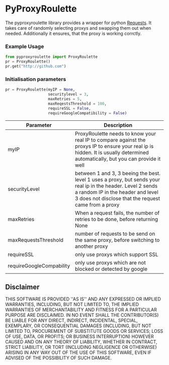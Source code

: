 # PyProxyRoulette
The pyproxyroulette library provides a wrapper for python [Requests](http://docs.python-requests.org/en/master/). It takes care of randomly selecting proxys and swapping them out when needed. Additionally it ensures, that the proxy is working corrctly.

### Example Usage
```python
from pyproxyroulette import ProxyRoulette
pr = ProxyRoulette()
pr.get("http://github.com")
```
### Initialisation parameters
```python
pr = ProxyRoulette(myIP = None,
                   securitylevel = 3,
                   maxRetries = 5,
                   maxReqestsThreshold = 100,
                   requireSSL = False,
                   requireGoogleCompatibility = False)
```
| Parameter | Description |
| --------- | ----------- |
| myIP | ProxyRoulette needs to know your real IP to compare against the proxys IP to ensure your real ip is hidden. It is usually determined automatically, but you can provide it well |
| securityLevel | between 1 and 3, 3 beeing the best. level 1 uses a proxy, but sends your real ip in the header. Level 2 sends a random IP in the header and level 3 does not disclose that the request came from a proxy |
| maxRetries | When a request fails, the number of retries to be done, before returning None |
| maxRequestsThreshold | number of requests to be send on the same proxy, before switching to another proxy |
| requireSSL | only use proxys which support SSL |
| requireGoogleCompability | only use proxys which are not blocked or detected by google |

## Disclaimer
THIS SOFTWARE IS PROVIDED ''AS IS'' AND ANY EXPRESSED OR IMPLIED WARRANTIES, INCLUDING, BUT NOT LIMITED TO, THE IMPLIED WARRANTIES OF MERCHANTABILITY AND FITNESS FOR A PARTICULAR PURPOSE ARE DISCLAIMED. IN NO EVENT SHALL THE CONTRIBUTOR(S) BE LIABLE FOR ANY DIRECT, INDIRECT, INCIDENTAL, SPECIAL, EXEMPLARY, OR CONSEQUENTIAL DAMAGES (INCLUDING, BUT NOT LIMITED TO, PROCUREMENT OF SUBSTITUTE GOODS OR SERVICES; LOSS OF USE, DATA, OR PROFITS; OR BUSINESS INTERRUPTION) HOWEVER CAUSED AND ON ANY THEORY OF LIABILITY, WHETHER IN CONTRACT, STRICT LIABILITY, OR TORT (INCLUDING NEGLIGENCE OR OTHERWISE) ARISING IN ANY WAY OUT OF THE USE OF THIS SOFTWARE, EVEN IF ADVISED OF THE POSSIBILITY OF SUCH DAMAGE.
